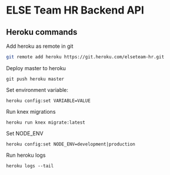 # ELSE Team HR Backend API

## Heroku commands

Add heroku as remote in git
```sh
git remote add heroku https://git.heroku.com/elseteam-hr.git
```

Deploy master to heroku
```shell
git push heroku master
```

Set environment variable:
```shell
heroku config:set VARIABLE=VALUE
```

Run knex migrations
```shell
heroku run knex migrate:latest
```

Set NODE_ENV
```shell
heroku config:set NODE_ENV=development|production
```

Run heroku logs
```shell
heroku logs --tail
```